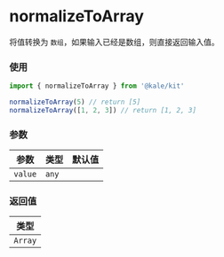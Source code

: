 # normalizeToArray

将值转换为 `数组`，如果输入已经是数组，则直接返回输入值。

### 使用

```ts
import { normalizeToArray } from '@kale/kit'

normalizeToArray(5) // return [5]
normalizeToArray([1, 2, 3]) // return [1, 2, 3]
```

### 参数

| 参数    | 类型  | 默认值 |
| ------- | ----- | ------ |
| `value` | `any` |        |

### 返回值

| 类型    |
| ------- |
| `Array` |
